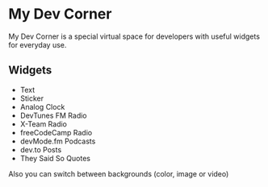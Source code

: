 # My Dev Corner

My Dev Corner is a special virtual space for developers with useful widgets for everyday use.

## Widgets

-   Text
-   Sticker
-   Analog Clock
-   DevTunes FM Radio
-   X-Team Radio
-   freeCodeCamp Radio
-   devMode.fm Podcasts
-   dev.to Posts
-   They Said So Quotes

Also you can switch between backgrounds (color, image or video)
